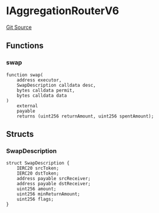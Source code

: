 # IAggregationRouterV6
[Git Source](https://github.com/OasisDEX/summer-earn-protocol/blob/f5de2d90d66614e7bd59fd42a9d06b870fe474cd/src/interfaces/1inch/IAggregationRouterV6.sol)


## Functions
### swap


```solidity
function swap(
    address executor,
    SwapDescription calldata desc,
    bytes calldata permit,
    bytes calldata data
)
    external
    payable
    returns (uint256 returnAmount, uint256 spentAmount);
```

## Structs
### SwapDescription

```solidity
struct SwapDescription {
    IERC20 srcToken;
    IERC20 dstToken;
    address payable srcReceiver;
    address payable dstReceiver;
    uint256 amount;
    uint256 minReturnAmount;
    uint256 flags;
}
```

